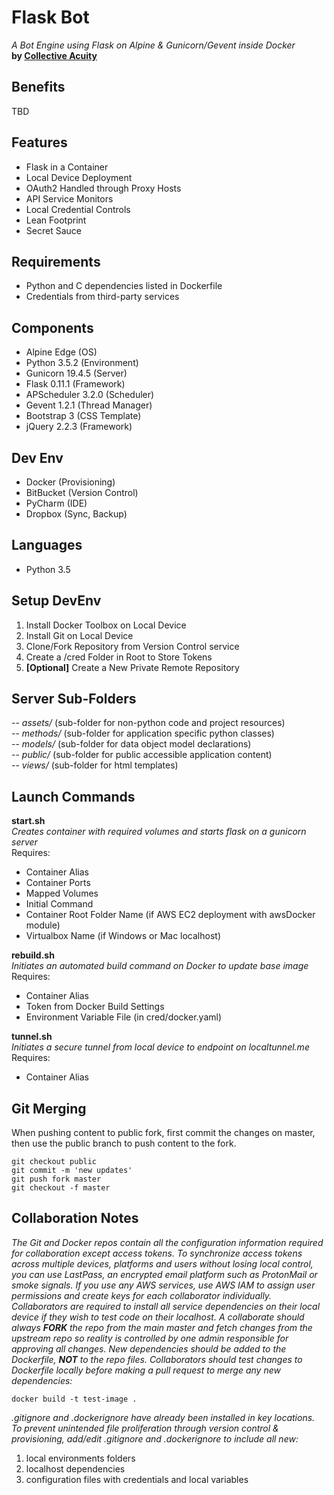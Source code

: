 # Flask Bot  
_A Bot Engine using Flask on Alpine & Gunicorn/Gevent inside Docker_  
**by [Collective Acuity](http://collectiveacuity.com)**

## Benefits
TBD

## Features
- Flask in a Container
- Local Device Deployment
- OAuth2 Handled through Proxy Hosts
- API Service Monitors
- Local Credential Controls
- Lean Footprint
- Secret Sauce

## Requirements
- Python and C dependencies listed in Dockerfile
- Credentials from third-party services

## Components
- Alpine Edge (OS)
- Python 3.5.2 (Environment)
- Gunicorn 19.4.5 (Server)
- Flask 0.11.1 (Framework)
- APScheduler 3.2.0 (Scheduler)
- Gevent 1.2.1 (Thread Manager)
- Bootstrap 3 (CSS Template)
- jQuery 2.2.3 (Framework)

## Dev Env
- Docker (Provisioning)
- BitBucket (Version Control)
- PyCharm (IDE)
- Dropbox (Sync, Backup)

## Languages
- Python 3.5

## Setup DevEnv
1. Install Docker Toolbox on Local Device
2. Install Git on Local Device
3. Clone/Fork Repository from Version Control service
4. Create a /cred Folder in Root to Store Tokens
5. **[Optional]** Create a New Private Remote Repository

## Server Sub-Folders
-- _assets/_ (sub-folder for non-python code and project resources)   
-- _methods/_ (sub-folder for application specific python classes)  
-- _models/_ (sub-folder for data object model declarations)  
-- _public/_ (sub-folder for public accessible application content)  
-- _views/_ (sub-folder for html templates)

## Launch Commands
**start.sh**  
_Creates container with required volumes and starts flask on a gunicorn server_  
Requires:  

- Container Alias
- Container Ports
- Mapped Volumes
- Initial Command
- Container Root Folder Name (if AWS EC2 deployment with awsDocker module)
- Virtualbox Name (if Windows or Mac localhost)

**rebuild.sh**  
_Initiates an automated build command on Docker to update base image_  
Requires:  

- Container Alias
- Token from Docker Build Settings
- Environment Variable File (in cred/docker.yaml)

**tunnel.sh**  
_Initiates a secure tunnel from local device to endpoint on localtunnel.me_  
Requires:  

- Container Alias

Git Merging
-----------
When pushing content to public fork, first commit the changes on master, then use the public branch to push content to the fork.
```
git checkout public
git commit -m 'new updates'
git push fork master
git checkout -f master
```

## Collaboration Notes
_The Git and Docker repos contain all the configuration information required for collaboration except access tokens. To synchronize access tokens across multiple devices, platforms and users without losing local control, you can use LastPass, an encrypted email platform such as ProtonMail or smoke signals. If you use any AWS services, use AWS IAM to assign user permissions and create keys for each collaborator individually. Collaborators are required to install all service dependencies on their local device if they wish to test code on their localhost. A collaborate should always **FORK** the repo from the main master and fetch changes from the upstream repo so reality is controlled by one admin responsible for approving all changes. New dependencies should be added to the Dockerfile, **NOT** to the repo files. Collaborators should test changes to Dockerfile locally before making a pull request to merge any new dependencies:_  

```
docker build -t test-image .
```

_.gitignore and .dockerignore have already been installed in key locations. To prevent unintended file proliferation through version control & provisioning, add/edit .gitignore and .dockerignore to include all new:_  

1. local environments folders
2. localhost dependencies
3. configuration files with credentials and local variables